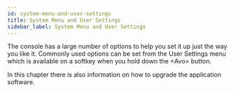 ```yaml
---
id: system-menu-and-user-settings 
title: System Menu and User Settings
sidebar_label: System Menu and User Settings
---
```


The console has a large number of options to help you set it up just the
way you like it. Commonly used options can be set from the User Settings
menu which is available on a softkey when you hold down the \<Avo\>
button.

In this chapter there is also information on how to upgrade the
application software.


